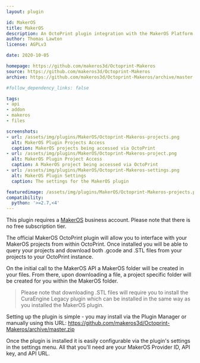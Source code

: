 ```yaml
---
layout: plugin

id: MakerOS
title: MakerOS
description: An OctoPrint plugin integration with the MakerOS Platform API.
author: Thomas Lawton
license: AGPLv3

date: 2020-10-05

homepage: https://github.com/makeros3d/Octoprint-Makeros
source: https://github.com/makeros3d/Octoprint-Makeros
archive: https://github.com/makeros3d/Octoprint-Makeros/archive/master.zip

#follow_dependency_links: false

tags:
- api
- addon
- makeros
- files

screenshots:
- url: /assets/img/plugins/MakerOS/Octoprint-Makeros-projects.png
  alt: MakerOS Plugin Projects Access
  caption: MakerOS projects being accessed via OctoPrint
- url: /assets/img/plugins/MakerOS/Octoprint-Makeros-project.png
  alt: MakerOS Plugin Project Access
  caption: A MakerOS project being accessed via OctoPrint
- url: /assets/img/plugins/MakerOS/Octoprint-Makeros-settings.png
  alt: MakerOS Plugin Settings
  caption: The settings for the MakerOS plugin

featuredimage: /assets/img/plugins/MakerOS/Octoprint-Makeros-projects.png
compatibility:
  python: '>=2.7,<4'
---
```


This plugin requires a [MakerOS](https://makeros.com) business account. Please
note that there is no free subscription tier.

The official MakerOS OctoPrint plugin will allow you to interface with your
MakerOS projects from within OctoPrint. Once installed you will be able to query
your projects and download both .gcode and .STL files from your projects to your
OctoPrint instance.

On the initial call to the MakerOS API a MakerOS folder will be created in your
files. From there, upon downloading a file, a project specific folder will be
created for you within the MakerOS folder.

> Please note that downloading .STL files will require you to install the
CuraEngine Legacy plugin which can be installed in the same way as you installed
the MakerOS plugin.

Setting up the plugin is simple - you may install via the Plugin Manager or
manually using this URL: https://github.com/makeros3d/Octoprint-Makeros/archive/master.zip

Once the plugin is installed it is easily configurable via the plugin's settings
in the settings menu. All that you'll need are your MakerOS Provider ID, API
key, and API URL.
